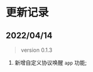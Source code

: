 <!--
 * @Description: change logs
 * @Date: 2022-04-14 15:49:34
 * @LastEditTime: 2022-04-14 15:52:48
-->
# 更新记录

## 2022/04/14
> version 0.1.3
1. 新增自定义协议唤醒 `app` 功能;